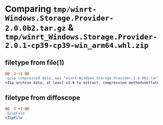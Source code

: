 # Comparing `tmp/winrt-Windows.Storage.Provider-2.0.0b2.tar.gz` & `tmp/winrt_Windows.Storage.Provider-2.0.1-cp39-cp39-win_arm64.whl.zip`

## filetype from file(1)

```diff
@@ -1 +1 @@
-gzip compressed data, was "winrt-Windows.Storage.Provider-2.0.0b2.tar", last modified: Sat Dec  2 18:25:44 2023, max compression
+Zip archive data, at least v2.0 to extract, compression method=deflate
```

## filetype from diffoscope

```diff
@@ -1 +1 @@
-GzipFile
+ZipFile
```

